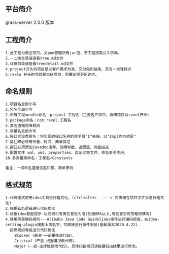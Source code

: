 ## 平台简介

grass-server 2.0.0 版本

## 工程简介

    1.此工程为聚合项目。父pom管理所有jar包，子工程按需引入依赖。
    2.一二级目录请查看tree.md文件
    3.详细目录请查看treedetail.md文件
    4.project开头的项目是以客户需求为准，交付完即结束。具有一次性特点
    5.rexle 开头的项目是自研项目，需要定期更新迭代。

## 命名规则

    1.项目名全部小写
    2.包名全部小写
    2.所有工程moudle命名：project-工程名（主要客户项目，自研项目以rexel开头）
    3.package命名：com.rexel.工程名
    4.类名遵循驼峰规则
    5.常量名全部大写
    6.接口实现类命名：将实现的接口名称的首字母"I"去掉，以"Impl作为结尾"
    7.类注释必须有作者、时间、简单描述
    8.接口必须添加javadoc注释，说明参数、返回值、功能描述
    9.配置文件 xml、yml、properties、自定义等文件，命名表明作用。
    10.各常量类命名：工程名+Constants
    
    备注：一切命名遵循见名知意、简单原则

## 格式规范

    1.代码格式使用idea工具进行格式化。(ctrl+alt+L  ----> 可直接在项目文件夹进行格式化)
    2.根据业务逻辑进行代码优化
    3.根据idea智能提示 以右侧栏有黄色警告为准(处理80%以上,有些警告可忽略视情况)
    4.使用阿里编码规约---Alibaba Java Code Guidelines插件进行编码检查，在idea-setting-plugin搜索上面名字，可直接进行插件安装(最新版本2020.4.22).
      按照规约等级进行代码优化
        Blocker（崩溃-一定要修改代码）、
        Critical（严重-根据情况改代码）、
        Major（一般-选择性修改代码）。具体扫描情况请根据扫描结果进行修改。

